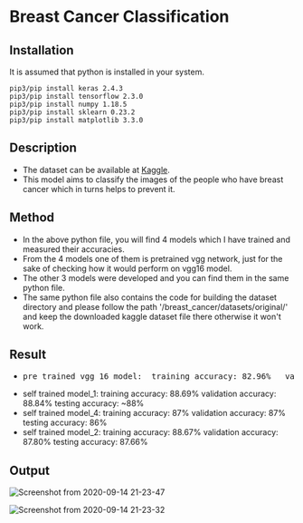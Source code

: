 # Breast Cancer Classification

## Installation
It is assumed that python is installed in your system. 
```
pip3/pip install keras 2.4.3
pip3/pip install tensorflow 2.3.0
pip3/pip install numpy 1.18.5
pip3/pip install sklearn 0.23.2
pip3/pip install matplotlib 3.3.0
```

## Description
- The dataset can be available at [Kaggle](https://www.kaggle.com/paultimothymooney/breast-histopathology-images). 
- This model aims to classify the images of the people who have breast cancer which in turns helps to prevent it.

## Method
- In the above python file, you will find 4 models which I have trained and measured their accuracies.
- From the 4 models one of them is pretrained vgg network, just for the sake of checking how it would perform on vgg16 model.
- The other 3 models were developed and you can find them in the same python file.
- The same python file also contains the code for building the dataset directory and please follow the path '/breast_cancer/datasets/original/' and keep the downloaded kaggle dataset file there otherwise it won't work.

## Result
- <pre>pre trained vgg 16 model:  training accuracy: 82.96%   validation accuracy: 83.62%  testing accuracy: 83.61%</pre>
- self trained model_1:      training accuracy: 88.69%   validation accuracy: 88.84%  testing accuracy: ~88%
- self trained model_4:      training accuracy: 87%      validation accuracy: 87%     testing accuracy: 86%
- self trained model_2:      training accuracy: 88.67%   validation accuracy: 87.80%  testing accuracy: 87.66%

## Output
![Screenshot from 2020-09-14 21-23-47](https://user-images.githubusercontent.com/40459209/93206295-c74aef80-f776-11ea-9cad-821f66192ded.png)

![Screenshot from 2020-09-14 21-23-32](https://user-images.githubusercontent.com/40459209/93206333-da5dbf80-f776-11ea-99fd-4f6588696e61.png)

